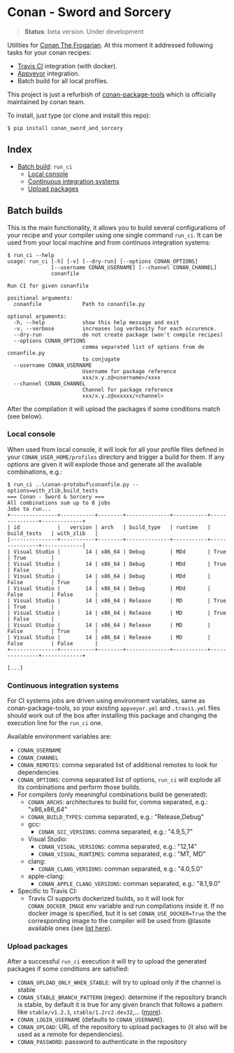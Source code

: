 Conan - Sword and Sorcery
=========================

> **Status**: beta version. Under development

Utilities for [Conan The Frogarian](https://conan.io). At this moment it addressed
following tasks for your conan recipes:

 * [Travis CI](https://travis-ci.org/) integration (with docker).
 * [Appveyor](http://www.appveyor.com/) integration.
 * Batch build for all local profiles.

This project is just a refurbish of [conan-package-tools](https://github.com/conan-io/conan-package-tools)
which is officially maintained by conan team.

To install, just type (or clone and install this repo):

```shell
$ pip install conan_sword_and_sorcery
```

Index
-----

 * [Batch build](#batch-builds): `run_ci`
   - [Local console](#local-console)
   - [Continuous integration systems](#continuous-integration-systems)
   - [Upload packages](#upload-packages)


Batch builds
------------

This is the main functionality, it allows you to build several configurations of
your recipe and your compiler using one single command `run_ci`. It can be used
from your local machine and from continuos integration systems:

```shell
$ run_ci --help
usage: run_ci [-h] [-v] [--dry-run] [--options CONAN_OPTIONS]
              [--username CONAN_USERNAME] [--channel CONAN_CHANNEL]
              conanfile

Run CI for given conanfile

positional arguments:
  conanfile             Path to conanfile.py

optional arguments:
  -h, --help            show this help message and exit
  -v, --verbose         increases log verbosity for each occurence.
  --dry-run             do not create package (won't compile recipes)
  --options CONAN_OPTIONS
                        comma separated list of options from de conanfile.py
                        to conjugate
  --username CONAN_USERNAME
                        Username for package reference
                        xxx/x.y.z@<username>/xxxx
  --channel CONAN_CHANNEL
                        Channel for package reference
                        xxx/x.y.z@xxxxxx/<channel>
```

After the compilation it will upload the packages if some conditions match (see below).

### Local console

When used from local console, it will look for all your profile files defined in your
`CONAN_USER_HOME/profiles` directory and trigger a build for them. If any options are
given it will explode those and generate all the available combinations, e.g.:

```shell
$ run_ci ..\conan-protobuf\conanfile.py --options=with_zlib,build_tests
=== Conan - Sword & Sorcery ===
All combinations sum up to 8 jobs
Jobs to run...
+---------------+-----------+--------+--------------+-----------+---------------+-------------+
| id            |   version | arch   | build_type   | runtime   | build_tests   | with_zlib   |
|---------------+-----------+--------+--------------+-----------+---------------+-------------|
| Visual Studio |        14 | x86_64 | Debug        | MDd       | True          | True        |
| Visual Studio |        14 | x86_64 | Debug        | MDd       | True          | False       |
| Visual Studio |        14 | x86_64 | Debug        | MDd       | False         | True        |
| Visual Studio |        14 | x86_64 | Debug        | MDd       | False         | False       |
| Visual Studio |        14 | x86_64 | Release      | MD        | True          | True        |
| Visual Studio |        14 | x86_64 | Release      | MD        | True          | False       |
| Visual Studio |        14 | x86_64 | Release      | MD        | False         | True        |
| Visual Studio |        14 | x86_64 | Release      | MD        | False         | False       |
+---------------+-----------+--------+--------------+-----------+---------------+-------------+

[...]
```

### Continuous integration systems

For CI systems jobs are driven using environment variables, same as conan-package-tools,
so your existing `appveyor.yml` and `.travis.yml` files should work out of the box
after installing this package and changing the execution line for the `run_ci` one.

Available environment variables are:

 * `CONAN_USERNAME`
 * `CONAN_CHANNEL`
 * `CONAN_REMOTES`: comma separated list of additional remotes to look for dependencies
 * `CONAN_OPTIONS`: comma separated list of options, `run_ci` will explode all its
   combinations and perform those builds.
 * For compilers (only meaningful combinations build be generated):
   - `CONAN_ARCHS`: architectures to build for, comma separated, e.g.: "x86,x86_64"
   - `CONAN_BUILD_TYPES`: comma separated, e.g.: "Release,Debug"
   - gcc:
     + `CONAN_GCC_VERSIONS`: comma separated, e.g.: "4.9,5,7"
   - Visual Studio:
     + `CONAN_VISUAL_VERSIONS`: comma separated, e.g.: "12,14"
     + `CONAN_VISUAL_RUNTIMES`: comma separated, e.g.: "MT, MD"
   - clang:
     + `CONAN_CLANG_VERSIONS`: comman separated, e.g.: "4.0,5.0"
   - apple-clang:
     + `CONAN_APPLE_CLANG_VERSIONS`: comman separated, e.g.: "8.1,9.0"
 * Specific to Travis CI:
   - Travis CI supports dockerized builds, so it will look for `CONAN_DOCKER_IMAGE`
     env variable and run compilations inside it. If no docker image is specified, but
     it is set `CONAN_USE_DOCKER=True` the the corresponding image to the compiler will
     be used from @lasote available ones (see [list here](https://github.com/conan-io/conan-docker-tools)).


### Upload packages

After a successful `run_ci` execution it will try to upload the generated packages if
some conditions are satisfied:

 * `CONAN_UPLOAD_ONLY_WHEN_STABLE`: will try to upload only if the channel is stable
 * `CONAN_STABLE_BRANCH_PATTERN` (regex): determine if the repository branch is stable,
   by default it is true for any given branch that follows a pattern like `stable/v1.2.3`,
   `stable/1.2rc2.dev32`,... ([more](./tests/test_ci/test_runners/test_StableBranchPattern.py)).
 * `CONAN_LOGIN_USERNAME` (defaults to `CONAN_USERNAME`).
 * `CONAN_UPLOAD`: URL of the repository to upload packages to (it also will be used as
   a remote for dependencies).
 * `CONAN_PASSWORD`: password to authenticate in the repository

